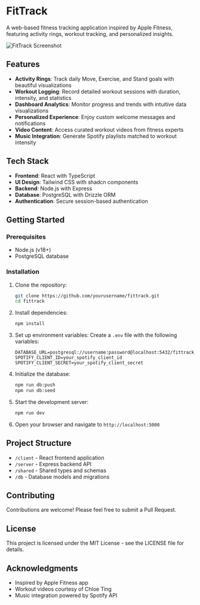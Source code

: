 # FitTrack

A web-based fitness tracking application inspired by Apple Fitness, featuring activity rings, workout tracking, and personalized insights.

![FitTrack Screenshot](screenshot.png)

## Features

- **Activity Rings**: Track daily Move, Exercise, and Stand goals with beautiful visualizations
- **Workout Logging**: Record detailed workout sessions with duration, intensity, and statistics
- **Dashboard Analytics**: Monitor progress and trends with intuitive data visualizations
- **Personalized Experience**: Enjoy custom welcome messages and notifications
- **Video Content**: Access curated workout videos from fitness experts
- **Music Integration**: Generate Spotify playlists matched to workout intensity

## Tech Stack

- **Frontend**: React with TypeScript
- **UI Design**: Tailwind CSS with shadcn components
- **Backend**: Node.js with Express
- **Database**: PostgreSQL with Drizzle ORM
- **Authentication**: Secure session-based authentication

## Getting Started

### Prerequisites

- Node.js (v18+)
- PostgreSQL database

### Installation

1. Clone the repository:
   ```bash
   git clone https://github.com/yourusername/fittrack.git
   cd fittrack
   ```

2. Install dependencies:
   ```bash
   npm install
   ```

3. Set up environment variables:
   Create a `.env` file with the following variables:
   ```
   DATABASE_URL=postgresql://username:password@localhost:5432/fittrack
   SPOTIFY_CLIENT_ID=your_spotify_client_id
   SPOTIFY_CLIENT_SECRET=your_spotify_client_secret
   ```

4. Initialize the database:
   ```bash
   npm run db:push
   npm run db:seed
   ```

5. Start the development server:
   ```bash
   npm run dev
   ```

6. Open your browser and navigate to `http://localhost:5000`

## Project Structure

- `/client` - React frontend application
- `/server` - Express backend API
- `/shared` - Shared types and schemas
- `/db` - Database models and migrations

## Contributing

Contributions are welcome! Please feel free to submit a Pull Request.

## License

This project is licensed under the MIT License - see the LICENSE file for details.

## Acknowledgments

- Inspired by Apple Fitness app
- Workout videos courtesy of Chloe Ting
- Music integration powered by Spotify API